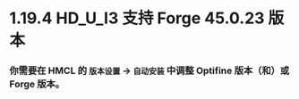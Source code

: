 # 1.19.4 HD_U_I3 支持 Forge 45.0.23 版本

### 你需要在 HMCL 的 `版本设置` -> `自动安装` 中调整 Optifine 版本（和）或 Forge 版本。
